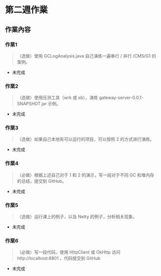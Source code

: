 # 第二週作業

## 作業內容

### 作業1
> （选做）使用 GCLogAnalysis.java 自己演练一遍串行 / 并行 /CMS/G1 的案例。

- 未完成

### 作業2
> （选做）使用压测工具（wrk 或 sb），演练 gateway-server-0.0.1-SNAPSHOT.jar 示例。

- 未完成

### 作業3
> （选做）如果自己本地有可以运行的项目，可以按照 2 的方式进行演练。

- 未完成

### 作業4
> （必做）根据上述自己对于 1 和 2 的演示，写一段对于不同 GC 和堆内存的总结，提交到 GitHub。

- 未完成

### 作業5
> （选做）运行课上的例子，以及 Netty 的例子，分析相关现象。

- 未完成

### 作業6
> （必做）写一段代码，使用 HttpClient 或 OkHttp 访问  http://localhost:8801 ，代码提交到 GitHub

- 未完成

